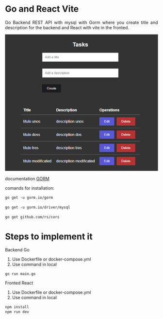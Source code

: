 # Go and React Vite 
<p align="justify">
Go Backend REST API with mysql  with Gorm where you create title and description for the backend and React with vite in the fronted.
</p>

![Step1](Go+React.PNG)


documentation [GORM ](https://gorm.io/docs/)

comands for installation:

```
go get -u gorm.io/gorm

go get -u gorm.io/driver/mysql

go get github.com/rs/cors
```


# Steps to implement it

Backend Go
1. Use Dockerfile or docker-compose.yml
2. Use command in local
```
go run main.go
```
Fronted React 
1. Use Dockerfile or docker-compose.yml
2. Use command in local
```
npm install
npm run dev
```